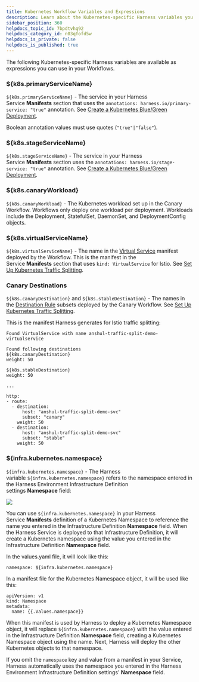 ```yaml
---
title: Kubernetes Workflow Variables and Expressions
description: Learn about the Kubernetes-specific Harness variables you can use in your Workflows.
sidebar_position: 360 
helpdocs_topic_id: 7bpdtvhq92
helpdocs_category_id: n03qfofd5w
helpdocs_is_private: false
helpdocs_is_published: true
---
```


The following Kubernetes-specific Harness variables are available as expressions you can use in your Workflows.

### $\{k8s.primaryServiceName}

`${k8s.primaryServiceName}` - The service in your Harness Service **Manifests** section that uses the `annotations: harness.io/primary-service: "true"` annotation. See [Create a Kubernetes Blue/Green Deployment](create-a-kubernetes-blue-green-deployment.md).

Boolean annotation values must use quotes (`"true"|"false"`).

### $\{k8s.stageServiceName}

`${k8s.stageServiceName}` - The service in your Harness Service **Manifests** section uses the `annotations: harness.io/stage-service: "true"` annotation. See [Create a Kubernetes Blue/Green Deployment](create-a-kubernetes-blue-green-deployment.md).

### $\{k8s.canaryWorkload}

`${k8s.canaryWorkload}` - The Kubernetes workload set up in the Canary Workflow. Workflows only deploy one workload per deployment. Workloads include the Deployment, StatefulSet, DaemonSet, and DeploymentConfig objects.

### $\{k8s.virtualServiceName}

`${k8s.virtualServiceName}` - The name in the [Virtual Service](https://istio.io/docs/reference/config/networking/v1alpha3/virtual-service/) manifest deployed by the Workflow. This is the manifest in the Service **Manifests** section that uses `kind: VirtualService` for Istio. See [Set Up Kubernetes Traffic Splitting](set-up-kubernetes-traffic-splitting.md).

### Canary Destinations

`${k8s.canaryDestination}` and `${k8s.stableDestination}` - The names in the [Destination Rule](https://istio.io/docs/reference/config/networking/v1alpha3/destination-rule/) subsets deployed by the Canary Workflow. See [Set Up Kubernetes Traffic Splitting](set-up-kubernetes-traffic-splitting.md).

This is the manifest Harness generates for Istio traffic splitting:


```
Found VirtualService with name anshul-traffic-split-demo-virtualservice  
  
Found following destinations  
${k8s.canaryDestination}  
weight: 50  
  
${k8s.stableDestination}  
weight: 50  
  
...  
  
http:  
- route:  
  - destination:  
      host: "anshul-traffic-split-demo-svc"  
      subset: "canary"  
    weight: 50  
  - destination:  
      host: "anshul-traffic-split-demo-svc"  
      subset: "stable"  
    weight: 50
```
### $\{infra.kubernetes.namespace}

`${infra.kubernetes.namespace}` - The Harness variable `${infra.kubernetes.namespace}` refers to the namespace entered in the Harness Environment Infrastructure Definition settings **Namespace** field:

![](./static/workflow-variables-expressions-52.png)

You can use `${infra.kubernetes.namespace}` in your Harness Service **Manifests** definition of a Kubernetes Namespace to reference the name you entered in the Infrastructure Definition **Namespace** field. When the Harness Service is deployed to that Infrastructure Definition, it will create a Kubernetes namespace using the value you entered in the Infrastructure Definition **Namespace** field.

In the values.yaml file, it will look like this:


```
namespace: ${infra.kubernetes.namespace}
```
In a manifest file for the Kubernetes Namespace object, it will be used like this:


```
apiVersion: v1  
kind: Namespace  
metadata:  
  name: {{.Values.namespace}}
```
When this manifest is used by Harness to deploy a Kubernetes Namespace object, it will replace `${infra.kubernetes.namespace}` with the value entered in the Infrastructure Definition **Namespace** field, creating a Kubernetes Namespace object using the name. Next, Harness will deploy the other Kubernetes objects to that namespace.

If you omit the `namespace` key and value from a manifest in your Service, Harness automatically uses the namespace you entered in the Harness Environment Infrastructure Definition settings' **Namespace** field.